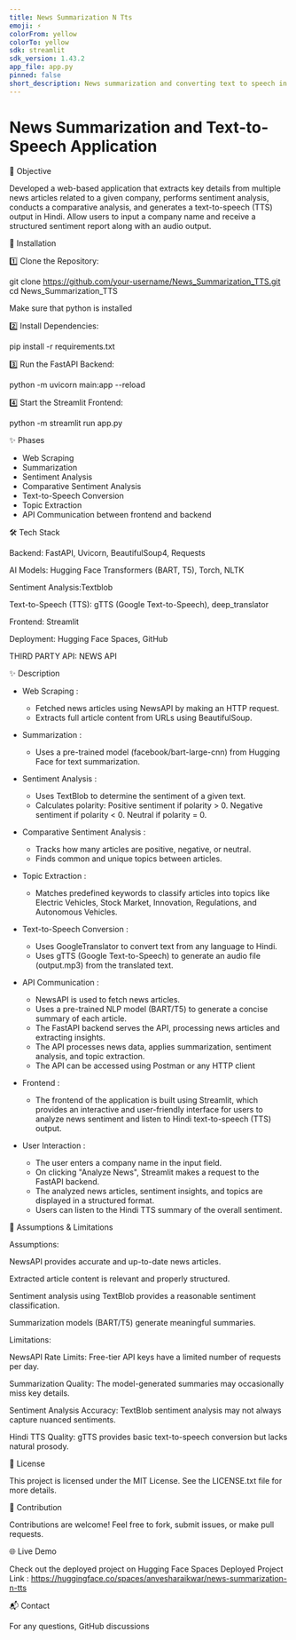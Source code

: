```yaml
---
title: News Summarization N Tts
emoji: ⚡
colorFrom: yellow
colorTo: yellow
sdk: streamlit
sdk_version: 1.43.2
app_file: app.py
pinned: false
short_description: News summarization and converting text to speech in hindi
---
```


# News Summarization and Text-to-Speech Application

📌 Objective 

Developed a web-based application that extracts key details from multiple news articles related 
to a given company, performs sentiment analysis, conducts a comparative analysis, and 
generates a text-to-speech (TTS) output in Hindi. Allow users to input a 
company name and receive a structured sentiment report along with an audio output. 

🚀 Installation

1️⃣ Clone the Repository:

git clone https://github.com/your-username/News_Summarization_TTS.git
cd News_Summarization_TTS

Make sure that python is installed

2️⃣ Install Dependencies:

pip install -r requirements.txt

3️⃣ Run the FastAPI Backend:

python -m uvicorn main:app --reload

4️⃣ Start the Streamlit Frontend:

python -m streamlit run app.py

✨ Phases

- Web Scraping
- Summarization
- Sentiment Analysis
- Comparative Sentiment Analysis
- Text-to-Speech Conversion
- Topic Extraction
- API Communication between frontend and backend



🛠️ Tech Stack

Backend: FastAPI, Uvicorn, BeautifulSoup4, Requests

AI Models: Hugging Face Transformers (BART, T5), Torch, NLTK

Sentiment Analysis:Textblob

Text-to-Speech (TTS): gTTS (Google Text-to-Speech), deep_translator

Frontend: Streamlit

Deployment: Hugging Face Spaces, GitHub

THIRD PARTY API: NEWS API

✨ Description

+ Web Scraping :
  - Fetched news articles using NewsAPI by making an HTTP request.
  - Extracts full article content from URLs using BeautifulSoup.

+ Summarization :
  - Uses a pre-trained model (facebook/bart-large-cnn) from Hugging Face for text summarization.

+ Sentiment Analysis :
  - Uses TextBlob to determine the sentiment of a given text.
  - Calculates polarity:
         Positive sentiment if polarity > 0.
         Negative sentiment if polarity < 0.
         Neutral if polarity = 0.

+ Comparative Sentiment Analysis :
   - Tracks how many articles are positive, negative, or neutral.
   - Finds common and unique topics between articles.

+ Topic Extraction :
  -  Matches predefined keywords to classify articles into topics like Electric Vehicles, Stock Market, Innovation, Regulations, and Autonomous Vehicles.

+ Text-to-Speech Conversion :
  - Uses GoogleTranslator to convert text from any language to Hindi.
  - Uses gTTS (Google Text-to-Speech) to generate an audio file (output.mp3) from the translated text.

+ API Communication :
  - NewsAPI is used to fetch news articles.
  - Uses a pre-trained NLP model (BART/T5) to generate a concise summary of each article.
  - The FastAPI backend serves the API, processing news articles and extracting insights.
  - The API processes news data, applies summarization, sentiment analysis, and topic extraction.
  - The API can be accessed using Postman or any HTTP client

+ Frontend :
  - The frontend of the application is built using Streamlit, which provides an interactive and user-friendly interface for users to analyze news sentiment and listen to Hindi text-to-speech (TTS) output.

+ User Interaction :
  - The user enters a company name in the input field.
  - On clicking "Analyze News", Streamlit makes a request to the FastAPI backend.
  - The analyzed news articles, sentiment insights, and topics are displayed in a structured format.
  - Users can listen to the Hindi TTS summary of the overall sentiment.
  

📌 Assumptions & Limitations

Assumptions:

NewsAPI provides accurate and up-to-date news articles.

Extracted article content is relevant and properly structured.

Sentiment analysis using TextBlob provides a reasonable sentiment classification.

Summarization models (BART/T5) generate meaningful summaries.

Limitations:

NewsAPI Rate Limits: Free-tier API keys have a limited number of requests per day.

Summarization Quality: The model-generated summaries may occasionally miss key details.

Sentiment Analysis Accuracy: TextBlob sentiment analysis may not always capture nuanced sentiments.

Hindi TTS Quality: gTTS provides basic text-to-speech conversion but lacks natural prosody.


📜 License

This project is licensed under the MIT License. See the LICENSE.txt file for more details.

🤝 Contribution

Contributions are welcome! Feel free to fork, submit issues, or make pull requests.

🌐 Live Demo

Check out the deployed project on Hugging Face Spaces
Deployed Project Link : https://huggingface.co/spaces/anvesharaikwar/news-summarization-n-tts

📬 Contact

For any questions, GitHub discussions



